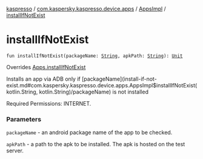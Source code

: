 [kaspresso](../../index.md) / [com.kaspersky.kaspresso.device.apps](../index.md) / [AppsImpl](index.md) / [installIfNotExist](./install-if-not-exist.md)

# installIfNotExist

`fun installIfNotExist(packageName: `[`String`](https://kotlinlang.org/api/latest/jvm/stdlib/kotlin/-string/index.html)`, apkPath: `[`String`](https://kotlinlang.org/api/latest/jvm/stdlib/kotlin/-string/index.html)`): `[`Unit`](https://kotlinlang.org/api/latest/jvm/stdlib/kotlin/-unit/index.html)

Overrides [Apps.installIfNotExist](../-apps/install-if-not-exist.md)

Installs an app via ADB only if [packageName](install-if-not-exist.md#com.kaspersky.kaspresso.device.apps.AppsImpl$installIfNotExist(kotlin.String, kotlin.String)/packageName) is not installed

Required Permissions: INTERNET.

### Parameters

`packageName` - an android package name of the app to be checked.

`apkPath` - a path to the apk to be installed. The apk is hosted on the test server.
